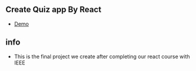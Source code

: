 ## Create Quiz app By React
- [Demo](https://stately-rugelach-d9357a.netlify.app/)
## info
- This is the final project we create after completing our react course with IEEE 